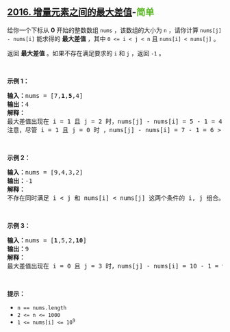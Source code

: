 ## [2016. 增量元素之间的最大差值](https://leetcode-cn.com/problems/maximum-difference-between-increasing-elements/)-<font color=#5AB726>简单</font>

给你一个下标从 **0** 开始的整数数组 `nums` ，该数组的大小为 `n` ，请你计算 `nums[j] - nums[i]` 能求得的 **最大差值** ，其中 `0 <= i < j < n` 且 `nums[i] < nums[j]` 。

返回 **最大差值** 。如果不存在满足要求的 `i` 和 `j` ，返回 `-1` 。  <br>

<br>

**示例 1：**

<pre>
<b>输入：</b>nums = [7,<b>1</b>,<b>5</b>,4]
<b>输出：</b>4
<b>解释：</b>
最大差值出现在 i = 1 且 j = 2 时，nums[j] - nums[i] = 5 - 1 = 4 。
注意，尽管 i = 1 且 j = 0 时 ，nums[j] - nums[i] = 7 - 1 = 6 &gt; 4 ，但 i &gt; j 不满足题面要求，所以 6 不是有效的答案。
</pre>

<br>

**示例 2：**

<pre>
<b>输入：</b>nums = [9,4,3,2]
<b>输出：</b>-1
<b>解释：</b>
不存在同时满足 i &lt; j 和 nums[i] &lt; nums[j] 这两个条件的 i, j 组合。
</pre>

<br>

**示例 3：**

<pre>
<b>输入：</b>nums = [<b>1</b>,5,2,<b>10</b>]
<b>输出：</b>9
<b>解释：</b>
最大差值出现在 i = 0 且 j = 3 时，nums[j] - nums[i] = 10 - 1 = 9 。
</pre>

<br>

**提示：**

* `n == nums.length`
* `2 <= n <= 1000`
* <code>1 <= nums[i] <= 10<sup>9</sup></code>